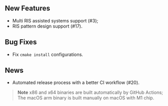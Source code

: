 ## New Features
- Multi RIS assisted systems support (#3);
- RIS pattern design support (#17).

## Bug Fixes
- Fix `cmake install` configurations.

## News
- Automated release process with a better CI workflow (#20).

> **Note** x86 and x64 binaries are built automatically by GitHub Actions; The macOS arm binary is built manually on macOS with M1 chip.
